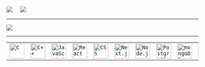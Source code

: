 <!-- https://giffiles.alphacoders.com/105/105186.gif -->
<div>
    <picture>
      <source media="(prefers-color-scheme: light)" srcset="https://github-readme-stats.vercel.app/api?username=tushargautam3112&card_width=225px&show_icons=true&theme=swift&rank_icon=github&text_bold=false"/>
      <img src="https://github-readme-stats.vercel.app/api?username=tushargautam3112&card_width=225&show_icons=true&theme=holi&rank_icon=github" />
  </picture>
    &nbsp; &nbsp;
  <picture>
      <source media="(prefers-color-scheme: light)" srcset="https://streak-stats.demolab.com?user=tushargautam3112&theme=swift&card_width=385" />
      <img src="https://streak-stats.demolab.com?user=tushargautam3112&theme=holi-theme&card_width=385" />
  </picture> 
  
</div>
<hr>
<picture>
    <source media="(prefers-color-scheme: light)" srcset="https://github-profile-trophy.vercel.app/?username=tushargautam3112&theme=flat&no-frame=true"/>
    <img src="https://github-profile-trophy.vercel.app/?username=tushargautam3112&theme=juicyfresh&rank=S,A,B,C&no-frame=true"/>
</picture>
<hr>
<div >
	<table>
		<tr>
			<td><code><img width="39" src="https://user-images.githubusercontent.com/25181517/192106070-46255bcf-65e6-4c6b-a296-bf8d0d8fb2a7.png" alt="C" title="C"/></code></td>
			<td><code><img width="39" src="https://user-images.githubusercontent.com/25181517/192106073-90fffafe-3562-4ff9-a37e-c77a2da0ff58.png" alt="C++" title="C++"/></code></td>
			<td><code><img width="39" src="https://user-images.githubusercontent.com/25181517/117447155-6a868a00-af3d-11eb-9cfe-245df15c9f3f.png" alt="JavaScript" title="JavaScript"/></code></td>
			<td><code><img width="39" src="https://user-images.githubusercontent.com/25181517/183897015-94a058a6-b86e-4e42-a37f-bf92061753e5.png" alt="React" title="React"/></code></td>
			<td><code><img width="39" src="https://user-images.githubusercontent.com/25181517/183898674-75a4a1b1-f960-4ea9-abcb-637170a00a75.png" alt="CSS" title="CSS"/></code></td>
			<td><code><img width="39" src="https://github.com/marwin1991/profile-technology-icons/assets/136815194/5f8c622c-c217-4649-b0a9-7e0ee24bd704" alt="Next.js" title="Next.js"/></code></td>
			<td><code><img width="39" src="https://user-images.githubusercontent.com/25181517/183568594-85e280a7-0d7e-4d1a-9028-c8c2209e073c.png" alt="Node.js" title="Node.js"/></code></td>
			<td><code><img width="39" src="https://user-images.githubusercontent.com/25181517/117208740-bfb78400-adf5-11eb-97bb-09072b6bedfc.png" alt="PostgreSQL" title="PostgreSQL"/></code></td>
			<td><code><img width="39" src="https://user-images.githubusercontent.com/25181517/182884177-d48a8579-2cd0-447a-b9a6-ffc7cb02560e.png" alt="mongoDB" title="mongoDB"/></code></td>
			<td><code><img width="39" src="https://user-images.githubusercontent.com/25181517/183423507-c056a6f9-1ba8-4312-a350-19bcbc5a8697.png" alt="Python" title="Python"/></code></td>
			<td><code><img width="39" src="https://github.com/marwin1991/profile-technology-icons/assets/62091613/9bf5650b-e534-4eae-8a26-8379d076f3b4" alt="Django" title="Django"/></code></td>
		</tr>
	</table>
</div>


